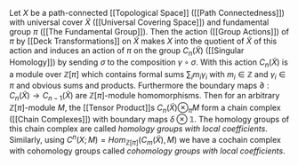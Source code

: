 Let $X$ be a path-connected [[Topological Space]] ([[Path Connectedness]]) with universal cover $\tilde{X}$ ([[Universal Covering Space]]) and fundamental group $\pi$ ([[The Fundamental Group]]).
Then the action ([[Group Actions]]) of $\pi$ by [[Deck Transformations]] on $\tilde{X}$ makes $X$ into the quotient of $\tilde{X}$ of this action and induces an action of $\pi$ on the group $C_n(\tilde{X})$ ([[Singular Homology]]) by sending $\sigma$ to the composition $\gamma\circ\sigma$. With this action $C_n(\tilde{X})$ is a module over $\mathbb{Z}[\pi]$ which contains formal sums $\sum_i m_i \gamma_i$ with $m_i\in\mathbb{Z}$ and $\gamma_i\in\pi$ and obvious sums and products. 
Furthermore the boundary maps $\partial : C_n(\tilde{X}) \rightarrow C_{n-1}(\tilde{X})$ are $\mathbb{Z}[\pi]$-module homomorphisms.
Then for an arbitrary $\mathbb{Z}[\pi]$-module $M$, the [[Tensor Product]]s $C_n(\tilde{X})\otimes_{\pi} M$ form a chain complex ([[Chain Complexes]]) with boundary maps $\delta\otimes \mathbb{1}$. The homology groups of this chain complex are called *homology groups with local coefficients*.
Similarly, using $C^n(X;M) = Hom_{\mathbb{Z}[\pi]}(C_m(\tilde{X}),M)$ we have a cochain complex with cohomology groups called *cohomology groups with local coefficients*.